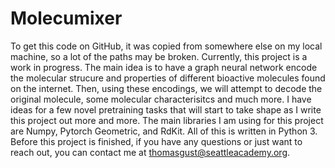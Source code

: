 # Molecumixer
To get this code on GitHub, it was copied from somewhere else on my local machine, so a lot of the paths may be broken. Currently, this project is a work in progress. The main idea is to have a graph neural network encode the molecular strucure and properties of different bioactive molecules found on the internet. Then, using these encodings, we will attempt to decode the original molecule, some molecular characterisitcs and much more. I have ideas for a few novel pretraining tasks that will start to take shape as I write this project out more and more. The main libraries I am using for this project are Numpy, Pytorch Geometric, and RdKit. All of this is written in Python 3. Before this project is finished, if you have any questions or just want to reach out, you can contact me at thomasgust@seattleacademy.org.
